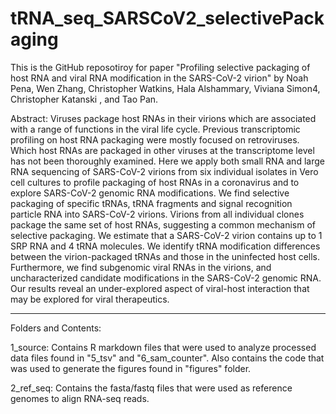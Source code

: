 # tRNA_seq_SARSCoV2_selectivePackaging

This is the GitHub reposotiroy for paper "Profiling selective packaging of host RNA and viral RNA modification in the SARS-CoV-2 virion" by 
Noah Pena, Wen Zhang, Christopher Watkins, Hala Alshammary, Viviana Simon4, Christopher Katanski , and Tao Pan. 

Abstract: 
Viruses package host RNAs in their virions which are associated with a range of functions in the viral life cycle. Previous transcriptomic profiling on host RNA packaging were mostly focused on retroviruses. Which host RNAs are packaged in other viruses at the transcriptome level has not been thoroughly examined. Here we apply both small RNA and large RNA sequencing of SARS-CoV-2 virions from six individual isolates in Vero cell cultures to profile packaging of host RNAs in a coronavirus and to explore SARS-CoV-2 genomic RNA modifications. We find selective packaging of specific tRNAs, tRNA fragments and signal recognition particle RNA into SARS-CoV-2 virions. Virions from all individual clones package the same set of host RNAs, suggesting a common mechanism of selective packaging. We estimate that a SARS-CoV-2 virion contains up to 1 SRP RNA and 4 tRNA molecules. We identify tRNA modification differences between the virion-packaged tRNAs and those in the uninfected host cells. Furthermore, we find subgenomic viral RNAs in the virions, and uncharacterized candidate modifications in the SARS-CoV-2 genomic RNA. Our results reveal an under-explored aspect of viral-host interaction that may be explored for viral therapeutics.


___________________ 

Folders and Contents: 

1_source: Contains R markdown files that were used to analyze processed data files found in "5_tsv" and "6_sam_counter". Also contains the code that was used to generate the figures found in "figures" folder. 

2_ref_seq: Contains the fasta/fastq files that were used as reference genomes to align RNA-seq reads. 

